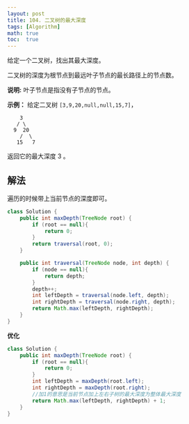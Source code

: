 ```yaml
---
layout: post
title: 104. 二叉树的最大深度
tags: [Algorithm]
math: true
toc:  true
---
```


给定一个二叉树，找出其最大深度。

二叉树的深度为根节点到最远叶子节点的最长路径上的节点数。

**说明:** 叶子节点是指没有子节点的节点。

**示例：**
给定二叉树 `[3,9,20,null,null,15,7]`，

```
    3
   / \
  9  20
    /  \
   15   7
```

返回它的最大深度 3 。

## 解法

遍历的时候带上当前节点的深度即可。

```java
class Solution {
    public int maxDepth(TreeNode root) {
        if (root == null){
            return 0;
        }
        return traversal(root, 0);
    }

    public int traversal(TreeNode node, int depth) {
        if (node == null){
            return depth;
        }
        depth++;
        int leftDepth = traversal(node.left, depth);
        int rightDepth = traversal(node.right, depth);
        return Math.max(leftDepth, rightDepth);
    }
}
```

**优化**

```java
class Solution {
    public int maxDepth(TreeNode root) {
        if (root == null){
            return 0;
        }
        int leftDepth = maxDepth(root.left);
        int rightDepth = maxDepth(root.right);
        //加1的意思是当前节点加上左右子树的最大深度为整体最大深度
        return Math.max(leftDepth, rightDepth) + 1;
    }
}
```

